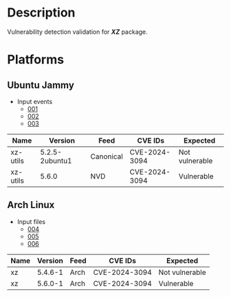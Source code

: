 # Description

Vulnerability detection validation for **_XZ_** package.

# Platforms

## Ubuntu Jammy

- Input events
  - [001](input_001.json)
  - [002](input_002.json)
  - [003](input_003.json)

| Name       | Version       | Feed      | CVE IDs       | Expected       |
|------------|---------------|-----------|---------------|----------------|
| xz-utils   | 5.2.5-2ubuntu1| Canonical | CVE-2024-3094 | Not vulnerable |
| xz-utils   | 5.6.0         | NVD       | CVE-2024-3094 | Vulnerable     |

## Arch Linux

- Input files
  - [004](input_004.json)
  - [005](input_005.json)
  - [006](input_006.json)

| Name       | Version | Feed | CVE IDs       | Expected       |
|------------|---------|------|---------------|----------------|
| xz         | 5.4.6-1 | Arch | CVE-2024-3094 | Not vulnerable |
| xz         | 5.6.0-1 | Arch | CVE-2024-3094 | Vulnerable     |
